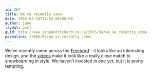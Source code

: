 ```yaml
---
id: 367
title: We ve recently come
date: 2005-04-20T17:53:00+00:00
author: jane
layout: post
guid: http://www.janeandrichard.co.uk/2005/04/we_ve_recently_come
permalink: /2005/04/we_ve_recently_come/
---
```

We&#8217;ve recently come across the [Freebord](http://www.freebord.com/) &#8211; it looks like an interesting design, and the [videos](http://www.freebord.com/represent/represent_v1.htm) make it look like a really close match to snowboarding in style. We haven&#8217;t invested in one yet, but it is pretty tempting.